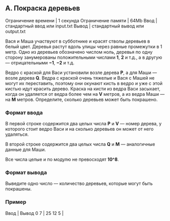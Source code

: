 ## A. Покраска деревьев

Ограничение времени | 1 секунда
Ограничение памяти | 64Mb
Ввод | стандартный ввод или input.txt
Вывод | стандартный вывод или output.txt

Вася и Маша участвуют в субботнике и красят стволы деревьев в белый цвет. Деревья растут вдоль улицы через равные промежутки в 1 метр. Одно из деревьев обозначено числом ноль, деревья по одну сторону занумерованы положительными числами **1**, **2** и т.д., а в другую — отрицательными **−1**, **−2** и т.д.

Ведро с краской для Васи установили возле дерева **P**, а для Маши — возле дерева **Q**. Ведра с краской очень тяжелые и Вася с Машей не могут их переставить, поэтому они окунают кисть в ведро и уже с этой кистью идут красить дерево. Краска на кисти из ведра Васи засыхает, когда он удаляется от ведра более чем на **V** метров, а из ведра Маши — на **M** метров. Определите, сколько деревьев может быть покрашено.

### Формат ввода
В первой строке содержится два целых числа **P** и **V** — номер дерева, у которого стоит ведро Васи и на сколько деревьев он может от него удаляться.

В второй строке содержится два целых числа **Q** и **M** — аналогичные данные для Маши.

Все числа целые и по модулю не превосходят **10^8**.

### Формат вывода
Выведите одно число — количество деревьев, которые могут быть покрашены.

### Пример
Ввод   | Вывод
0 7 | 25
12 5 |